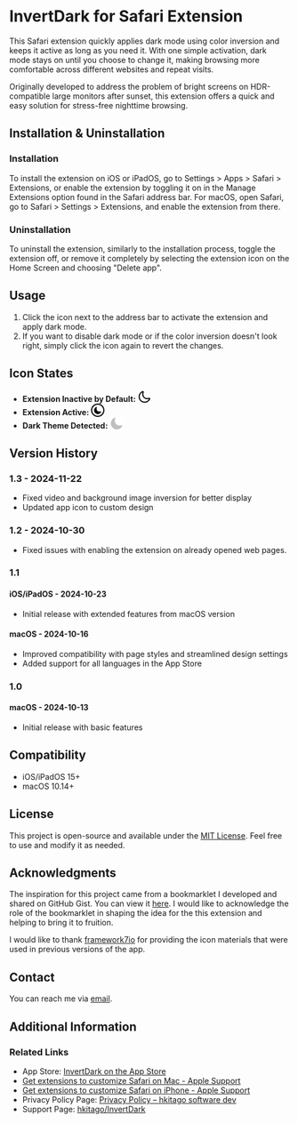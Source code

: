 # InvertDark for Safari Extension

This Safari extension quickly applies dark mode using color inversion and keeps it active as long as you need it. With one simple activation, dark mode stays on until you choose to change it, making browsing more comfortable across different websites and repeat visits.

Originally developed to address the problem of bright screens on HDR-compatible large monitors after sunset, this extension offers a quick and easy solution for stress-free nighttime browsing.

## Installation & Uninstallation

### Installation

To install the extension on iOS or iPadOS, go to Settings > Apps > Safari > Extensions, or enable the extension by toggling it on in the Manage Extensions option found in the Safari address bar.
For macOS, open Safari, go to Safari > Settings > Extensions, and enable the extension from there.

### Uninstallation

To uninstall the extension, similarly to the installation process, toggle the extension off, or remove it completely by selecting the extension icon on the Home Screen and choosing "Delete app".

## Usage

1. Click the icon next to the address bar to activate the extension and apply dark mode.
2. If you want to disable dark mode or if the color inversion doesn't look right, simply click the icon again to revert the changes.

## Icon States

- **Extension Inactive by Default:** <code><img src="https://raw.githubusercontent.com/hkitago/InvertDark/refs/heads/main/Shared%20(Extension)/Resources/images/toolbar-icon.svg" height="24" valign="bottom"/></code>
- **Extension Active:** <code><img src="https://raw.githubusercontent.com/hkitago/InvertDark/refs/heads/main/Shared%20(Extension)/Resources/images/toolbar-icon-dark.svg" height="24" valign="bottom"/></code>
- **Dark Theme Detected:** <code><img src="https://raw.githubusercontent.com/hkitago/InvertDark/refs/heads/main/Shared%20(Extension)/Resources/images/toolbar-icon-site-dark.svg" height="24" valign="bottom"/></code>

## Version History

### 1.3 - 2024-11-22

- Fixed video and background image inversion for better display
- Updated app icon to custom design

### 1.2 - 2024-10-30

- Fixed issues with enabling the extension on already opened web pages.

### 1.1

#### **iOS/iPadOS** - 2024-10-23

- Initial release with extended features from macOS version

#### **macOS** - 2024-10-16

- Improved compatibility with page styles and streamlined design settings
- Added support for all languages in the App Store

### 1.0

#### **macOS** - 2024-10-13

- Initial release with basic features

## Compatibility

- iOS/iPadOS 15+
- macOS 10.14+

## License

This project is open-source and available under the [MIT License](LICENSE). Feel free to use and modify it as needed.

## Acknowledgments

The inspiration for this project came from a bookmarklet I developed and shared on GitHub Gist. You can view it [here](https://gist.github.com/hkitago/ef7aa6876254500cc27623c92a30fa2d). I would like to acknowledge the role of the bookmarklet in shaping the idea for the this extension and helping to bring it to fruition.

I would like to thank [framework7io](https://github.com/framework7io/framework7-icons) for providing the icon materials that were used in previous versions of the app.

## Contact

You can reach me via [email](mailto:hkitago@icloud.com?subject=Support%20for%20InvertDark).

## Additional Information

### Related Links
- App Store: [InvertDark on the App Store](https://apps.apple.com/app/invertdark-for-safari/id6736727849)
- [Get extensions to customize Safari on Mac - Apple Support](https://support.apple.com/guide/safari/get-extensions-sfri32508/mac)
- [Get extensions to customize Safari on iPhone - Apple Support](https://support.apple.com/guide/iphone/iphab0432bf6/18.0/ios/18.0)
- Privacy Policy Page: [Privacy Policy – hkitago software dev](https://hkitago.com/wpautoterms/privacy-policy/)
- Support Page: [hkitago/InvertDark](https://github.com/hkitago/InvertDark/)
